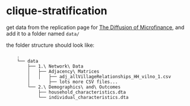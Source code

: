 # clique-stratification

get data from the replication page for [The Diffusion of Microfinance](https://dataverse.harvard.edu/dataset.xhtml?persistentId=hdl:1902.1/21538), and add it to a folder named `data/`

the folder structure should look like:
```
    .
    └── data
        ├── 1.\ Network\ Data
        │   ├── Adjacency\ Matrices
        │   │   ├── adj_allVillageRelationships_HH_vilno_1.csv
        │       ├── lots more CSV files...
        └── 2.\ Demographics\ and\ Outcomes
            ├── household_characteristics.dta
            └── individual_characteristics.dta
```
